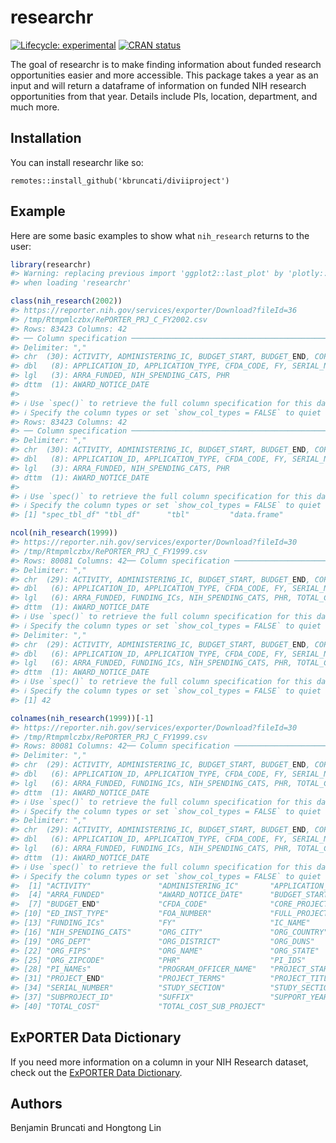 
<!-- README.md is generated from README.Rmd. Please edit that file -->

# researchr

<!-- badges: start -->

[![Lifecycle:
experimental](https://img.shields.io/badge/lifecycle-experimental-orange.svg)](https://lifecycle.r-lib.org/articles/stages.html#experimental)
[![CRAN
status](https://www.r-pkg.org/badges/version/kbruncati)](https://CRAN.R-project.org/package=researchr)
<!-- badges: end -->

The goal of researchr is to make finding information about funded
research opportunities easier and more accessible. This package takes a
year as an input and will return a dataframe of information on funded
NIH research opportunities from that year. Details include PIs,
location, department, and much more.

## Installation

You can install researchr like so:

    remotes::install_github('kbruncati/diviiproject')

## Example

Here are some basic examples to show what `nih_research` returns to the
user:

``` r
library(researchr)
#> Warning: replacing previous import 'ggplot2::last_plot' by 'plotly::last_plot'
#> when loading 'researchr'

class(nih_research(2002))
#> https://reporter.nih.gov/services/exporter/Download?fileId=36
#> /tmp/Rtmpmlczbx/RePORTER_PRJ_C_FY2002.csv
#> Rows: 83423 Columns: 42
#> ── Column specification ────────────────────────────────────────────────────────
#> Delimiter: ","
#> chr  (30): ACTIVITY, ADMINISTERING_IC, BUDGET_START, BUDGET_END, CORE_PROJEC...
#> dbl   (8): APPLICATION_ID, APPLICATION_TYPE, CFDA_CODE, FY, SERIAL_NUMBER, S...
#> lgl   (3): ARRA_FUNDED, NIH_SPENDING_CATS, PHR
#> dttm  (1): AWARD_NOTICE_DATE
#> 
#> ℹ Use `spec()` to retrieve the full column specification for this data.
#> ℹ Specify the column types or set `show_col_types = FALSE` to quiet this message.
#> Rows: 83423 Columns: 42
#> ── Column specification ────────────────────────────────────────────────────────
#> Delimiter: ","
#> chr  (30): ACTIVITY, ADMINISTERING_IC, BUDGET_START, BUDGET_END, CORE_PROJEC...
#> dbl   (8): APPLICATION_ID, APPLICATION_TYPE, CFDA_CODE, FY, SERIAL_NUMBER, S...
#> lgl   (3): ARRA_FUNDED, NIH_SPENDING_CATS, PHR
#> dttm  (1): AWARD_NOTICE_DATE
#> 
#> ℹ Use `spec()` to retrieve the full column specification for this data.
#> ℹ Specify the column types or set `show_col_types = FALSE` to quiet this message.
#> [1] "spec_tbl_df" "tbl_df"      "tbl"         "data.frame"

ncol(nih_research(1999))  
#> https://reporter.nih.gov/services/exporter/Download?fileId=30
#> /tmp/Rtmpmlczbx/RePORTER_PRJ_C_FY1999.csv
#> Rows: 80081 Columns: 42── Column specification ────────────────────────────────────────────────────────
#> Delimiter: ","
#> chr  (29): ACTIVITY, ADMINISTERING_IC, BUDGET_START, BUDGET_END, CORE_PROJEC...
#> dbl   (6): APPLICATION_ID, APPLICATION_TYPE, CFDA_CODE, FY, SERIAL_NUMBER, S...
#> lgl   (6): ARRA_FUNDED, FUNDING_ICs, NIH_SPENDING_CATS, PHR, TOTAL_COST, TOT...
#> dttm  (1): AWARD_NOTICE_DATE
#> ℹ Use `spec()` to retrieve the full column specification for this data.
#> ℹ Specify the column types or set `show_col_types = FALSE` to quiet this message.Rows: 80081 Columns: 42── Column specification ────────────────────────────────────────────────────────
#> Delimiter: ","
#> chr  (29): ACTIVITY, ADMINISTERING_IC, BUDGET_START, BUDGET_END, CORE_PROJEC...
#> dbl   (6): APPLICATION_ID, APPLICATION_TYPE, CFDA_CODE, FY, SERIAL_NUMBER, S...
#> lgl   (6): ARRA_FUNDED, FUNDING_ICs, NIH_SPENDING_CATS, PHR, TOTAL_COST, TOT...
#> dttm  (1): AWARD_NOTICE_DATE
#> ℹ Use `spec()` to retrieve the full column specification for this data.
#> ℹ Specify the column types or set `show_col_types = FALSE` to quiet this message.
#> [1] 42

colnames(nih_research(1999))[-1] 
#> https://reporter.nih.gov/services/exporter/Download?fileId=30
#> /tmp/Rtmpmlczbx/RePORTER_PRJ_C_FY1999.csv
#> Rows: 80081 Columns: 42── Column specification ────────────────────────────────────────────────────────
#> Delimiter: ","
#> chr  (29): ACTIVITY, ADMINISTERING_IC, BUDGET_START, BUDGET_END, CORE_PROJEC...
#> dbl   (6): APPLICATION_ID, APPLICATION_TYPE, CFDA_CODE, FY, SERIAL_NUMBER, S...
#> lgl   (6): ARRA_FUNDED, FUNDING_ICs, NIH_SPENDING_CATS, PHR, TOTAL_COST, TOT...
#> dttm  (1): AWARD_NOTICE_DATE
#> ℹ Use `spec()` to retrieve the full column specification for this data.
#> ℹ Specify the column types or set `show_col_types = FALSE` to quiet this message.Rows: 80081 Columns: 42── Column specification ────────────────────────────────────────────────────────
#> Delimiter: ","
#> chr  (29): ACTIVITY, ADMINISTERING_IC, BUDGET_START, BUDGET_END, CORE_PROJEC...
#> dbl   (6): APPLICATION_ID, APPLICATION_TYPE, CFDA_CODE, FY, SERIAL_NUMBER, S...
#> lgl   (6): ARRA_FUNDED, FUNDING_ICs, NIH_SPENDING_CATS, PHR, TOTAL_COST, TOT...
#> dttm  (1): AWARD_NOTICE_DATE
#> ℹ Use `spec()` to retrieve the full column specification for this data.
#> ℹ Specify the column types or set `show_col_types = FALSE` to quiet this message.
#>  [1] "ACTIVITY"               "ADMINISTERING_IC"       "APPLICATION_TYPE"      
#>  [4] "ARRA_FUNDED"            "AWARD_NOTICE_DATE"      "BUDGET_START"          
#>  [7] "BUDGET_END"             "CFDA_CODE"              "CORE_PROJECT_NUM"      
#> [10] "ED_INST_TYPE"           "FOA_NUMBER"             "FULL_PROJECT_NUM"      
#> [13] "FUNDING_ICs"            "FY"                     "IC_NAME"               
#> [16] "NIH_SPENDING_CATS"      "ORG_CITY"               "ORG_COUNTRY"           
#> [19] "ORG_DEPT"               "ORG_DISTRICT"           "ORG_DUNS"              
#> [22] "ORG_FIPS"               "ORG_NAME"               "ORG_STATE"             
#> [25] "ORG_ZIPCODE"            "PHR"                    "PI_IDS"                
#> [28] "PI_NAMEs"               "PROGRAM_OFFICER_NAME"   "PROJECT_START"         
#> [31] "PROJECT_END"            "PROJECT_TERMS"          "PROJECT_TITLE"         
#> [34] "SERIAL_NUMBER"          "STUDY_SECTION"          "STUDY_SECTION_NAME"    
#> [37] "SUBPROJECT_ID"          "SUFFIX"                 "SUPPORT_YEAR"          
#> [40] "TOTAL_COST"             "TOTAL_COST_SUB_PROJECT"
```

## ExPORTER Data Dictionary

If you need more information on a column in your NIH Research dataset,
check out the [ExPORTER Data
Dictionary](https://report.nih.gov/exporter-data-dictionary).

## Authors

Benjamin Bruncati and Hongtong Lin
